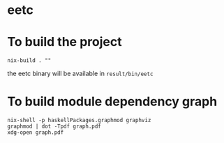 eetc
====

# To build the project #

```
nix-build . ""
```

the eetc binary will be available in `result/bin/eetc`

# To build module dependency graph #

```
nix-shell -p haskellPackages.graphmod graphviz
graphmod | dot -Tpdf graph.pdf
xdg-open graph.pdf
```
